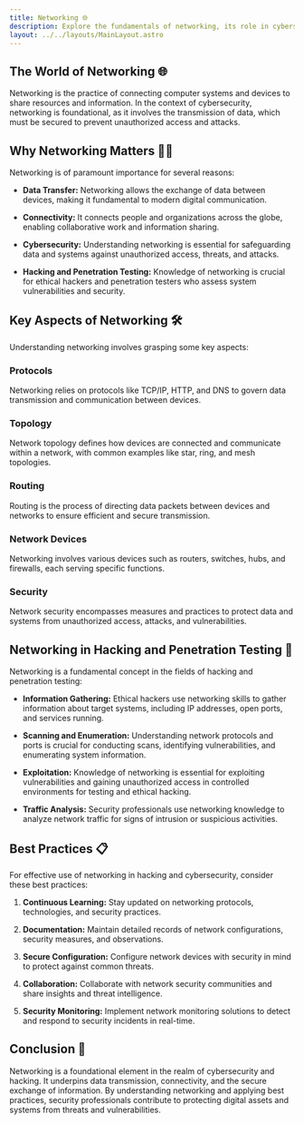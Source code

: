 ```yaml
---
title: Networking 🌐
description: Explore the fundamentals of networking, its role in cybersecurity, and its significance in the world of hacking and penetration testing.
layout: ../../layouts/MainLayout.astro
---
```


## The World of Networking 🌐

Networking is the practice of connecting computer systems and devices to share resources and information. In the context of cybersecurity, networking is foundational, as it involves the transmission of data, which must be secured to prevent unauthorized access and attacks.

## Why Networking Matters 🕵️‍♂️

Networking is of paramount importance for several reasons:

- **Data Transfer:** Networking allows the exchange of data between devices, making it fundamental to modern digital communication.

- **Connectivity:** It connects people and organizations across the globe, enabling collaborative work and information sharing.

- **Cybersecurity:** Understanding networking is essential for safeguarding data and systems against unauthorized access, threats, and attacks.

- **Hacking and Penetration Testing:** Knowledge of networking is crucial for ethical hackers and penetration testers who assess system vulnerabilities and security.

## Key Aspects of Networking 🛠

Understanding networking involves grasping some key aspects:

### Protocols

Networking relies on protocols like TCP/IP, HTTP, and DNS to govern data transmission and communication between devices.

### Topology

Network topology defines how devices are connected and communicate within a network, with common examples like star, ring, and mesh topologies.

### Routing

Routing is the process of directing data packets between devices and networks to ensure efficient and secure transmission.

### Network Devices

Networking involves various devices such as routers, switches, hubs, and firewalls, each serving specific functions.

### Security

Network security encompasses measures and practices to protect data and systems from unauthorized access, attacks, and vulnerabilities.

## Networking in Hacking and Penetration Testing 🔐

Networking is a fundamental concept in the fields of hacking and penetration testing:

- **Information Gathering:** Ethical hackers use networking skills to gather information about target systems, including IP addresses, open ports, and services running.

- **Scanning and Enumeration:** Understanding network protocols and ports is crucial for conducting scans, identifying vulnerabilities, and enumerating system information.

- **Exploitation:** Knowledge of networking is essential for exploiting vulnerabilities and gaining unauthorized access in controlled environments for testing and ethical hacking.

- **Traffic Analysis:** Security professionals use networking knowledge to analyze network traffic for signs of intrusion or suspicious activities.

## Best Practices 📋

For effective use of networking in hacking and cybersecurity, consider these best practices:

1. **Continuous Learning:** Stay updated on networking protocols, technologies, and security practices.

2. **Documentation:** Maintain detailed records of network configurations, security measures, and observations.

3. **Secure Configuration:** Configure network devices with security in mind to protect against common threats.

4. **Collaboration:** Collaborate with network security communities and share insights and threat intelligence.

5. **Security Monitoring:** Implement network monitoring solutions to detect and respond to security incidents in real-time.

## Conclusion 🚀

Networking is a foundational element in the realm of cybersecurity and hacking. It underpins data transmission, connectivity, and the secure exchange of information. By understanding networking and applying best practices, security professionals contribute to protecting digital assets and systems from threats and vulnerabilities.
